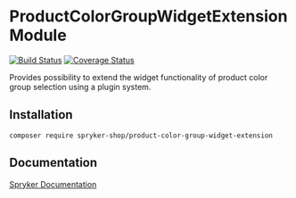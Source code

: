 # ProductColorGroupWidgetExtension Module
[![Build Status](https://travis-ci.org/spryker-shop/product-color-group-widget-extension.svg)](https://travis-ci.org/spryker-shop/product-color-group-widget-extension)
[![Coverage Status](https://coveralls.io/repos/github/spryker-shop/product-color-group-widget-extension/badge.svg)](https://coveralls.io/github/spryker-shop/product-color-group-widget-extension)

Provides possibility to extend the widget functionality of product color group selection using a plugin system.

## Installation

```
composer require spryker-shop/product-color-group-widget-extension
```

## Documentation

[Spryker Documentation](https://academy.spryker.com/developing_with_spryker/module_guide/modules.html)
